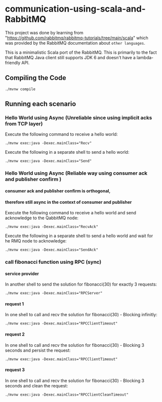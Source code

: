 # communication-using-scala-and-RabbitMQ

This project was done by learning from "https://github.com/rabbitmq/rabbitmq-tutorials/tree/main/scala" which was provided by the RabbitMQ documentation about `other languages`.

This is a minimalistic Scala port of the RabbitMQ.
This is primarily to the fact that RabbitMQ Java client still supports
JDK 6 and doesn't have a lambda-friendly API.


## Compiling the Code

    ./mvnw compile

## Running each scenario

### Hello World using Async (Unreliable since using implicit acks from TCP layer)

Execute the following command to receive a hello world:

    ./mvnw exec:java -Dexec.mainClass="Recv"

Execute the following in a separate shell to send a hello world:

    ./mvnw exec:java -Dexec.mainClass="Send"

### Hello World using Async (Reliable way using consumer ack and publisher confirm )
#### consumer ack and publisher confirm is orthogonal,
#### therefore still async in the context of consumer and publisher

Execute the following command to receive a hello world and send acknowledge to the QabbitMQ node:

    ./mvnw exec:java -Dexec.mainClass="RecvAck"

Execute the following in a separate shell to send a hello world and wait for he RMQ node to acknowledge:

    ./mvnw exec:java -Dexec.mainClass="SendAck"

### call fibonacci function using RPC (sync)

#### service provider
In another shell to send the solution for fibonacci(30) for exactly 3 requests:

    ./mvnw exec:java -Dexec.mainClass="RPCServer"

#### request 1
In one shell to call and recv the solution for fibonacci(30) - Blocking infinitly:

    ./mvnw exec:java -Dexec.mainClass="RPCClientTimeout"

#### request 2
In one shell to call and recv the solution for fibonacci(30) - Blocking 3 seconds and persist the request:

    ./mvnw exec:java -Dexec.mainClass="RPCClientTimeout"

#### request 3
In one shell to call and recv the solution for fibonacci(30) - Blocking 3 seconds and clean the request:

    ./mvnw exec:java -Dexec.mainClass="RPCClientCleanTimeout"

